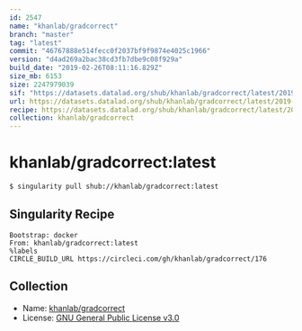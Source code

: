 ```yaml
---
id: 2547
name: "khanlab/gradcorrect"
branch: "master"
tag: "latest"
commit: "46767888e514fecc0f2037bf9f9874e4025c1966"
version: "d4ad269a2bac38cd3fb7dbe9c08f929a"
build_date: "2019-02-26T08:11:16.829Z"
size_mb: 6153
size: 2247979039
sif: "https://datasets.datalad.org/shub/khanlab/gradcorrect/latest/2019-02-26-46767888-d4ad269a/d4ad269a2bac38cd3fb7dbe9c08f929a.simg"
url: https://datasets.datalad.org/shub/khanlab/gradcorrect/latest/2019-02-26-46767888-d4ad269a/
recipe: https://datasets.datalad.org/shub/khanlab/gradcorrect/latest/2019-02-26-46767888-d4ad269a/Singularity
collection: khanlab/gradcorrect
---
```


# khanlab/gradcorrect:latest

```bash
$ singularity pull shub://khanlab/gradcorrect:latest
```

## Singularity Recipe

```singularity
Bootstrap: docker
From: khanlab/gradcorrect:latest
%labels
CIRCLE_BUILD_URL https://circleci.com/gh/khanlab/gradcorrect/176
```

## Collection

 - Name: [khanlab/gradcorrect](https://github.com/khanlab/gradcorrect)
 - License: [GNU General Public License v3.0](https://api.github.com/licenses/gpl-3.0)

